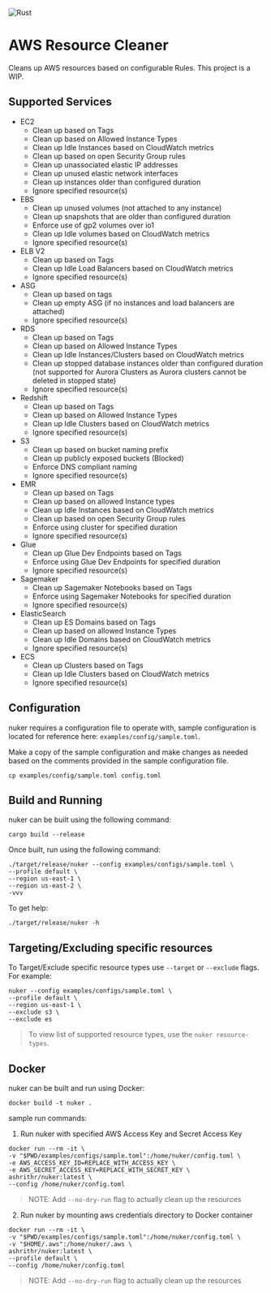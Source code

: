 ![Rust](https://github.com/ashrithr/nuker/workflows/Rust/badge.svg?branch=master)

# AWS Resource Cleaner

Cleans up AWS resources based on configurable Rules. This project is a WIP.

## Supported Services

* EC2
    - Clean up based on Tags
    - Clean up based on Allowed Instance Types
    - Clean up Idle Instances based on CloudWatch metrics
    - Clean up based on open Security Group rules
    - Clean up unassociated elastic IP addresses
    - Clean up unused elastic network interfaces
    - Clean up instances older than configured duration
    - Ignore specified resource(s)
* EBS
    - Clean up unused volumes (not attached to any instance)
    - Clean up snapshots that are older than configured duration
    - Enforce use of gp2 volumes over io1
    - Clean up Idle volumes based on CloudWatch metrics
    - Ignore specified resource(s)
* ELB V2
    - Clean up based on Tags
    - Clean up Idle Load Balancers based on CloudWatch metrics
    - Ignore specified resource(s)    
* ASG
    - Clean up based on tags
    - Clean up empty ASG (if no instances and load balancers are attached)
    - Ignore specified resource(s)
* RDS
    - Clean up based on Tags
    - Clean up based on Allowed Instance Types
    - Clean up Idle Instances/Clusters based on CloudWatch metrics
    - Clean up stopped database instances older than configured duration (not supported for Aurora Clusters as Aurora clusters cannot be deleted in stopped state)
    - Ignore specified resource(s)
* Redshift
    - Clean up based on Tags
    - Clean up based on Allowed Instance Types
    - Clean up Idle Clusters based on CloudWatch metrics
    - Ignore specified resource(s)    
* S3
    - Clean up based on bucket naming prefix
    - Clean up publicly exposed buckets (Blocked)
    - Enforce DNS compliant naming
    - Ignore specified resource(s)
* EMR
    - Clean up based on Tags
    - Clean up based on allowed Instance types
    - Clean up Idle Instances based on CloudWatch metrics
    - Clean up based on open Security Group rules
    - Enforce using cluster for specified duration
    - Ignore specified resource(s)
* Glue
    - Clean up Glue Dev Endpoints based on Tags
    - Enforce using Glue Dev Endpoints for specified duration
    - Ignore specified resource(s)
* Sagemaker
    - Clean up Sagemaker Notebooks based on Tags
    - Enforce using Sagemaker Notebooks for specified duration
    - Ignore specified resource(s)
* ElasticSearch
    - Clean up ES Domains based on Tags
    - Clean up based on allowed Instance Types
    - Clean up Idle Domains based on CloudWatch metrics
    - Ignore specified resource(s)
* ECS
    - Clean up Clusters based on Tags
    - Clean up Idle Clusters based on CloudWatch metrics
    - Ignore specified resource(s)

## Configuration

nuker requires a configuration file to operate with, sample configuration is located for reference here: `examples/config/sample.toml`.

Make a copy of the sample configuration and make changes as needed based on the comments provided in the sample configuration file.

```
cp examples/config/sample.toml config.toml
```

## Build and Running

nuker can be built using the following command:

```
cargo build --release
```

Once built, run using the following command:

```
./target/release/nuker --config examples/configs/sample.toml \
--profile default \
--region us-east-1 \
--region us-east-2 \
-vvv
```

To get help:

```
./target/release/nuker -h
```

## Targeting/Excluding specific resources

To Target/Exclude specific resource types use `--target` or `--exclude` flags. For example:

```
nuker --config examples/configs/sample.toml \
--profile default \
--region us-east-1 \
--exclude s3 \
--exclude es
```

> To view list of supported resource types, use the `nuker resource-types`.

## Docker

nuker can be built and run using Docker:

```
docker build -t nuker .
```

sample run commands:

1. Run nuker with specified AWS Access Key and Secret Access Key

```
docker run --rm -it \
-v "$PWD/examples/configs/sample.toml":/home/nuker/config.toml \
-e AWS_ACCESS_KEY_ID=REPLACE_WITH_ACCESS_KEY \
-e AWS_SECRET_ACCESS_KEY=REPLACE_WITH_SECRET_KEY \
ashrithr/nuker:latest \
--config /home/nuker/config.toml
```

> NOTE: Add `--no-dry-run` flag to actually clean up the resources

2. Run nuker by mounting aws credentials directory to Docker container

```
docker run --rm -it \
-v "$PWD/examples/configs/sample.toml":/home/nuker/config.toml \
-v "$HOME/.aws":/home/nuker/.aws \
ashrithr/nuker:latest \
--profile default \
--config /home/nuker/config.toml
```

> NOTE: Add `--no-dry-run` flag to actually clean up the resources